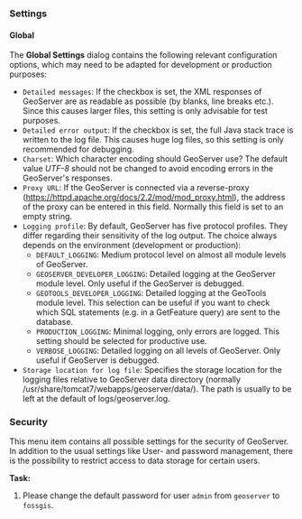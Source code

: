 ### Settings

#### Global

The **Global Settings** dialog contains the following relevant 
configuration options, which may need to be adapted for development or production purposes:

* `Detailed messages`: If the checkbox is set, the XML responses of GeoServer are as readable as possible (by blanks, line breaks etc.). Since this causes larger files, this setting is only advisable for test purposes.
* `Detailed error output`: If the checkbox is set, the full Java stack trace is written to the log file. This causes huge log files, so this setting is only recommended for debugging.
* `Charset`: Which character encoding should GeoServer use? The default value *UTF-8* should not be changed to avoid encoding errors in the GeoServer's responses.
* `Proxy URL`: If the GeoServer is connected via a reverse-proxy (https://httpd.apache.org/docs/2.2/mod/mod_proxy.html), the address of the proxy can be entered in this field.
  Normally this field is set to an empty string. 
* `Logging profile`: By default, GeoServer has five protocol profiles. They differ regarding their sensitivity of the log output. The choice always depends on the environment (development or production):
    * `DEFAULT_LOGGING`: Medium protocol level on almost all module levels of GeoServer.
    * `GEOSERVER_DEVELOPER_LOGGING`: Detailed logging at the GeoServer module level. Only useful if the GeoServer is debugged.
    * `GEOTOOLS_DEVELOPER_LOGGING`: Detailed logging at the GeoTools module level. This selection can be useful if you want to check which SQL statements (e.g. in a GetFeature query) are sent to the database.
    * `PRODUCTION_LOGGING`: Minimal logging, only errors are logged.
      This setting should be selected for productive use.
    * `VERBOSE_LOGGING`: Detailed logging on all levels of GeoServer.
      Only useful if GeoServer is debugged.
* `Storage location for log file`: Specifies the storage location for the logging files relative to GeoServer data directory (normally /usr/share/tomcat7/webapps/geoserver/data/).
The path is usually to be left at the default of logs/geoserver.log.

### Security

This menu item contains all possible settings for the security of GeoServer.
In addition to the usual settings like User- and password management, there is the possibility to restrict access to data storage for certain users.

**Task:**

1. Please change the default password for user `admin` from `geoserver` to `fossgis`.
